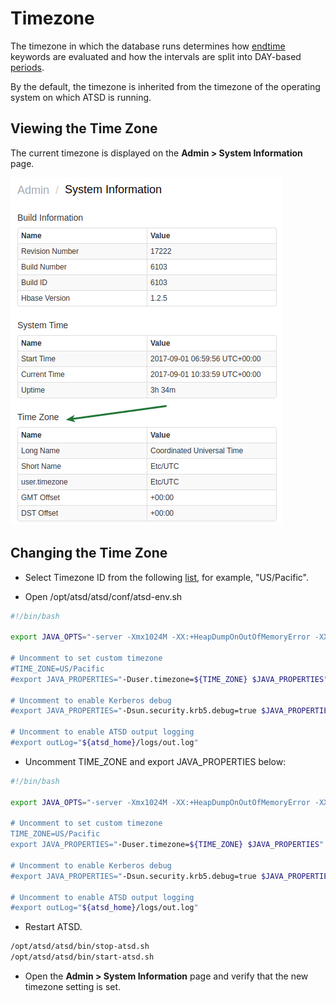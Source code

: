 # Timezone

The timezone in which the database runs determines how [endtime](../end-time-syntax.md) keywords are evaluated and how the intervals are split into DAY-based [periods](../api/data/series/period.md).

By the default, the timezone is inherited from the timezone of the operating system on which ATSD is running.

## Viewing the Time Zone

The current timezone is displayed on the **Admin > System Information** page.

![](../installation/images/server_time.png)

## Changing the Time Zone

* Select Timezone ID from the following [list](../api/network/timezone-list.md), for example, "US/Pacific".

* Open /opt/atsd/atsd/conf/atsd-env.sh

```bash
#!/bin/bash

export JAVA_OPTS="-server -Xmx1024M -XX:+HeapDumpOnOutOfMemoryError -XX:HeapDum$

# Uncomment to set custom timezone
#TIME_ZONE=US/Pacific
#export JAVA_PROPERTIES="-Duser.timezone=${TIME_ZONE} $JAVA_PROPERTIES"

# Uncomment to enable Kerberos debug
#export JAVA_PROPERTIES="-Dsun.security.krb5.debug=true $JAVA_PROPERTIES"

# Uncomment to enable ATSD output logging
#export outLog="${atsd_home}/logs/out.log"
```

* Uncomment TIME_ZONE and export JAVA_PROPERTIES below:

```bash
#!/bin/bash

export JAVA_OPTS="-server -Xmx1024M -XX:+HeapDumpOnOutOfMemoryError -XX:HeapDum$

# Uncomment to set custom timezone
TIME_ZONE=US/Pacific
export JAVA_PROPERTIES="-Duser.timezone=${TIME_ZONE} $JAVA_PROPERTIES"

# Uncomment to enable Kerberos debug
#export JAVA_PROPERTIES="-Dsun.security.krb5.debug=true $JAVA_PROPERTIES"

# Uncomment to enable ATSD output logging
#export outLog="${atsd_home}/logs/out.log"
```

* Restart ATSD.

```bash
/opt/atsd/atsd/bin/stop-atsd.sh
/opt/atsd/atsd/bin/start-atsd.sh
```

* Open the **Admin > System Information** page and verify that the new timezone setting is set.
